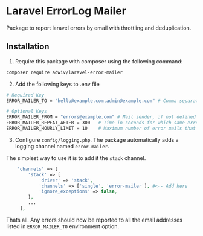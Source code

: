 # Laravel ErrorLog Mailer
Package to report laravel errors by email with throttling and deduplication.

## Installation

1. Require this package with composer using the following command:

```bash
composer require adwiv/laravel-error-mailer
```

2. Add the following keys to .env file

```bash
# Required Key
ERROR_MAILER_TO = "hello@example.com,admin@example.com" # Comma separated list of email addresses
```
```bash
# Optional Keys
ERROR_MAILER_FROM = "errors@example.com" # Mail sender, if not defined defaults to config setting
ERROR_MAILER_REPEAT_AFTER = 300   # Time in seconds for which same error will not be reported again
ERROR_MAILER_HOURLY_LIMIT = 10    # Maximum number of error mails that will be sent in an hour
```

3. Configure `config/logging.php`. The package automatically adds a logging channel named `error-mailer`. 

The simplest way to use it is to add it the `stack` channel.

```php
    'channels' => [
        'stack' => [
            'driver' => 'stack',
            'channels' => ['single', 'error-mailer'], #<-- Add here
            'ignore_exceptions' => false,
        ],
        ...
     ],
```

Thats all. Any errors should now be reported to all the email addresses listed in `ERROR_MAILER_TO` environment option.
